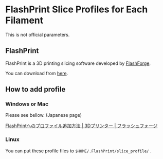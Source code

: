 # FlashPrint Slice Profiles for Each Filament

This is not official parameters.



## FlashPrint

FlashPrint is a 3D printing slicing software developed by [FlashForge](https://www.flashforge.com/).  

You can download from [here](https://www.flashforge.com/download-center).



## How to add profile

### Windows or Mac

Please see bellow. (Japanese page)

[FlashPrintへのプロファイル追加方法 | 3Dプリンター | フラッシュフォージ](https://flashforge.co.jp/troubleshooting_top/add_profile/)

### Linux

You can put these profile files to `$HOME/.FlashPrint/slice_profile/` .

